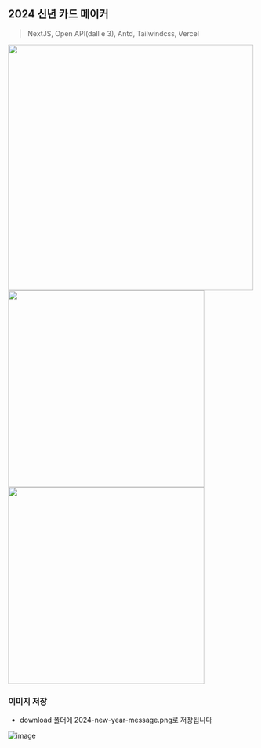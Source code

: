 ## 2024 신년 카드 메이커

> NextJS, Open API(dall e 3), Antd, Tailwindcss, Vercel  

<image src="https://github.com/dusunax/2024-new-year/assets/94776135/08c73145-e742-4ff5-9be5-ba174be65d0d" width="500px" />
<br />
<image src="https://github.com/dusunax/2024-new-year/assets/94776135/5960b7ee-a7d9-40e6-b967-99508613b6fc" width="400px" />
<br />
<image src="https://github.com/dusunax/2024-new-year/assets/94776135/38eaaa6c-8f73-4e49-80b5-a50b919f9296" width="400px" />

### 이미지 저장 
- download 폴더에 2024-new-year-message.png로 저장됩니다

![image](https://github.com/dusunax/2024-new-year/assets/94776135/0e856b7c-4d53-4e0a-8305-dce6cd6bd4b2)
